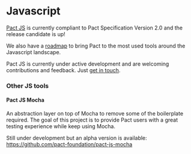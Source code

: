 # Javascript
[Pact JS](https://github.com/pact-foundation/pact-js) is currently compliant to Pact Specification Version 2.0 and the release candidate is up!

We also have a [roadmap](https://github.com/pact-foundation/pact-js/blob/master/ROADMAP.md) to bring Pact to the most used tools around the Javascript landscape.

Pact JS is currently under active development and are welcoming contributions and feedback. Just [get in touch](http://docs.pact.io/contributing/).

### Other JS tools

#### Pact JS Mocha
An abstraction layer on top of Mocha to remove some of the boilerplate required. The goal of this project is to provide Pact users with a great testing experience while keep using Mocha.

Still under development but an alpha version is available: https://github.com/pact-foundation/pact-js-mocha
